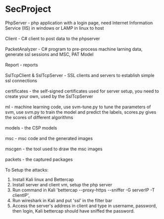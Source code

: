 # SecProject
PhpServer - php application with a login page, need Internet Information Service (IIS) in windows or LAMP in linux to host<br/><br/>
Client - C# client to post data to the phpserver<br/><br/>
PacketAnalyzer - C# program to pre-process machine larning data, generate ssl sessions and MSC, PAT Model<br/><br/>
Report - reports<br/><br/>
SslTcpClient & SslTcpServer - SSL clients and servers to establish simple ssl connections<br/><br/>
certificates - the self-signed certificates used for server setup, you need to create your own, used by the SslTcpServer<br/><br/>
ml - machine learning code, use svm-tune.py to tune the parameters of svm, use svm.py to train the model and predict the labels, scores.py gives the scores of different algorithms<br/><br/>
models - the CSP models<br/><br/>
msc - msc code and the generated images<br/><br/>
mscgen - the tool used to draw the msc images<br/><br/>
packets - the captured packages<br/><br/>
To Setup the attacks:<br/>
1. Install Kali linux and Bettercap<br/>
2. Install server and client vm, setup the php server<br/>
3. Run command in Kali 'bettercap --proxy-https --sniffer -G serverIP -T clientIP',<br/>
4. Run wireshark in Kali and put 'ssl' in the filter bar<br/>
5. Access the server's address in client and type in username, password, then login, Kali bettercap should have sniffed the password.
